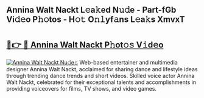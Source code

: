 ## Annina Walt Nackt L𝚎a𝚔ed N𝚞𝚍e - Part-fGb Vi𝚍𝚎o P𝚑𝚘tos - H𝚘𝚝 O𝚗𝚕yf𝚊ns L𝚎a𝚔s XmvxT

# <h2><a href="http://kf6zft.oniu.top/?m=Annina+Walt+Nackt">🔗👉 🔴 Annina Walt Nackt P𝚑ot𝚘𝚜 V𝚒d𝚎o</a></h2>

[![Annina Walt Nackt Nu𝚍e𝚜](https://i.imgur.com/0qMVB7G.gif)](http://kf6zft.oniu.top/?m=Annina+Walt+Nackt)
Web-based entertainer and multimedia designer Annina Walt Nackt, acclaimed for sharing dance and lifestyle ideas through trending dance trends and short videos. Skilled voice actor Annina Walt Nackt, celebrated for their exceptional talents and accomplishments in providing voiceovers for films, TV shows, and video games.  
